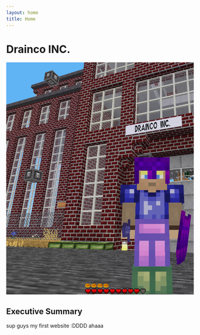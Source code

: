 ```yaml
---
layout: home
title: Home
---
```


# Drainco INC.

[![](/images/dcfactory.png)](/articles/exocore%20installation%20instructions/)

## Executive Summary

sup guys my first website :DDDD ahaaa

